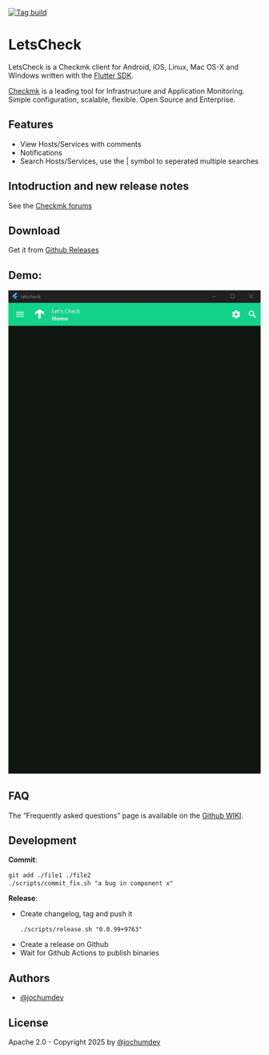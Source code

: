 [![Tag build](https://github.com/jochumdev/letscheck/actions/workflows/tag.yml/badge.svg)](https://github.com/jochumdev/letscheck/actions/workflows/tag.yml)

# LetsCheck

LetsCheck is a Checkmk client for Android, iOS, Linux, Mac OS-X and Windows written with the [Flutter SDK](https://flutter.dev/).

[Checkmk](https://checkmk.com/) is a leading tool for Infrastructure and Application Monitoring. Simple configuration, scalable, flexible. Open Source and Enterprise.

## Features

- View Hosts/Services with comments
- Notifications
- Search Hosts/Services, use the | symbol to seperated multiple searches

## Intodruction and new release notes

See the [Checkmk forums](https://forum.checkmk.com/t/letscheck-a-checkmk-client-with-notifications-for-mobile-and-desktop/52088)

## Download

Get it from [Github Releases](https://github.com/jochumdev/letscheck/releases)

## Demo:

![image](docs/videos/letscheck_v0.0.1-rc1.webp)

## FAQ

The “Frequently asked questions” page is available on the [Github WIKI](https://github.com/jochumdev/letscheck/wiki/FAQ).

## Development

**Commit**:

```
git add ./file1 ./file2
./scripts/commit_fix.sh "a bug in component x"
```

**Release**:

- Create changelog, tag and push it
  ```
  ./scripts/release.sh "0.0.99+9763"
  ```
- Create a release on Github
- Wait for Github Actions to publish binaries

## Authors

- [@jochumdev](https://github.com/jochumdev)

## License

Apache 2.0 - Copyright 2025 by [@jochumdev](https://github.com/jochumdev)
